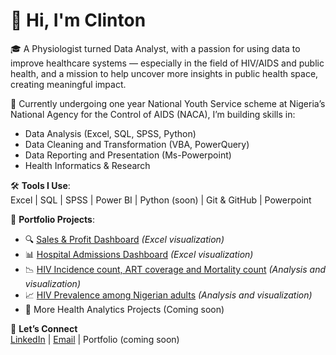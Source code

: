 # 👋 Hi, I'm Clinton

🎓 A Physiologist turned Data Analyst, with a passion for using data to improve healthcare systems — especially in the field of HIV/AIDS and public health, and a mission to help uncover more insights in public health space, creating meaningful impact.

🔬 Currently undergoing one year  National Youth Service scheme at Nigeria’s National Agency for the Control of AIDS (NACA), I’m building skills in:
- Data Analysis (Excel, SQL, SPSS, Python)
- Data Cleaning and Transformation (VBA, PowerQuery)
- Data Reporting and Presentation (Ms-Powerpoint)
- Health Informatics & Research

🛠️ **Tools I Use**:  
Excel | SQL | SPSS | Power BI | Python (soon) | Git & GitHub | Powerpoint

💼 **Portfolio Projects**:
- 🔍 [Sales & Profit Dashboard](https://github.com/ClintDozie/Excel-Projects) *(Excel visualization)*
- 📊 [Hospital Admissions Dashboard](https://github.com/ClintDozie/Excel-Projects) *(Excel visualization)*
- 📉 [HIV Incidence count, ART coverage and Mortality count](https://github.com/ClintDozie/Excel-Projects) *(Analysis and visualization)*
- 📈 [HIV Prevalence among Nigerian adults](https://github.com/ClintDozie/Excel-Projects) *(Analysis and visualization)*
- 📂 More Health Analytics Projects (Coming soon)
  

📌 **Let’s Connect**  
[LinkedIn](www.linkedin.com/in/clintdozie) | [Email](alexisclint90@gmail.com) | Portfolio (coming soon)

